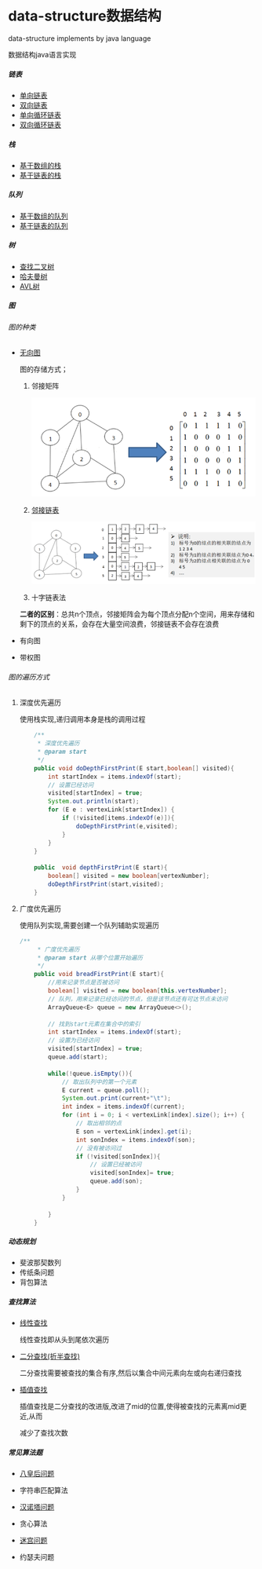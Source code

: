 # data-structure数据结构
data-structure implements by java language

数据结构java语言实现

##### 链表

- [单向链表](https://github.com/ShemuelDeng/data-structure/blob/master/src/link/SingleLink.java)
- [双向链表](https://github.com/ShemuelDeng/data-structure/blob/master/src/link/DoubleLink.java)
- [单向循环链表](https://github.com/ShemuelDeng/data-structure/blob/master/src/link/SingleCircleLink.java)
- [双向循环链表](https://github.com/ShemuelDeng/data-structure/blob/master/src/link/DoubleCircleLink.java)

##### 栈

- [基于数组的栈](https://github.com/ShemuelDeng/data-structure/blob/master/src/stack/ArrayStack.java)
- [基于链表的栈](https://github.com/ShemuelDeng/data-structure/blob/master/src/stack/LinkStack.java)

##### 队列

- [基于数组的队列](https://github.com/ShemuelDeng/data-structure/blob/master/src/queue/ArrayQueue.java)
- [基于链表的队列](https://github.com/ShemuelDeng/data-structure/blob/master/src/stack/LinkQueue.java)

##### 树

- [查找二叉树](https://github.com/ShemuelDeng/data-structure/blob/master/src/tree/BinaryTree.java)
- [哈夫曼树](https://github.com/ShemuelDeng/data-structure/blob/master/src/tree/HuffManTree.java)
- [AVL树](https://github.com/ShemuelDeng/data-structure/blob/master/src/tree/avltree.md)

##### 图

###### 图的种类

- [无向图](https://github.com/ShemuelDeng/data-structure/blob/master/src/graph/AdjacencyLinkGraph.java)

  图的存储方式；

  1. 邻接矩阵

     ![Adjacencymatrix](https://github.com/ShemuelDeng/data-structure/blob/master/src/images/Adjacencymatrix.png)

  2. [邻接链表](https://github.com/ShemuelDeng/data-structure/blob/master/src/graph/AdjacencyLinkGraph.java)

     ![AdjacencyLink](https://github.com/ShemuelDeng/data-structure/blob/master/src/images/AdjacencyLink.png)

  3. 十字链表法

  **二者的区别**：总共n个顶点，邻接矩阵会为每个顶点分配n个空间，用来存储和剩下的顶点的关系，会存在大量空间浪费，邻接链表不会存在浪费

- 有向图

- 带权图

###### 图的遍历方式

1. 深度优先遍历

   使用栈实现,递归调用本身是栈的调用过程

   ```java
       /**
        * 深度优先遍历
        * @param start
        */
       public void doDepthFirstPrint(E start,boolean[] visited){
           int startIndex = items.indexOf(start);
           // 设置已经访问
           visited[startIndex] = true;
           System.out.println(start);
           for (E e : vertexLink[startIndex]) {
               if (!visited[items.indexOf(e)]){
                   doDepthFirstPrint(e,visited);
               }
           }
       }
   
       public  void depthFirstPrint(E start){
           boolean[] visited = new boolean[vertexNumber];
           doDepthFirstPrint(start,visited);
       }
   ```

   

2. 广度优先遍历

   使用队列实现,需要创建一个队列辅助实现遍历

   ```java
   /**
        * 广度优先遍历
        * @param start 从哪个位置开始遍历
        */
       public void breadFirstPrint(E start){
           //用来记录节点是否被访问
           boolean[] visited = new boolean[this.vertexNumber];
           // 队列，用来记录已经访问的节点，但是该节点还有可达节点未访问
           ArrayQueue<E> queue = new ArrayQueue<>();
   
           // 找到start元素在集合中的索引
           int startIndex = items.indexOf(start);
           // 设置为已经访问
           visited[startIndex] = true;
           queue.add(start);
   
           while(!queue.isEmpty()){
               // 取出队列中的第一个元素
               E current = queue.poll();
               System.out.print(current+"\t");
               int index = items.indexOf(current);
               for (int i = 0; i < vertexLink[index].size(); i++) {
                   // 取出相邻的点
                   E son = vertexLink[index].get(i);
                   int sonIndex = items.indexOf(son);
                   // 没有被访问过
                   if (!visited[sonIndex]){
                       // 设置已经被访问
                       visited[sonIndex]= true;
                       queue.add(son);
                   }
               }
   
           }
       }
   ```

   

##### 动态规划

- 斐波那契数列
- 传纸条问题
- 背包算法

##### 查找算法

- [线性查找](https://github.com/ShemuelDeng/data-structure/blob/master/src/search/SeqSearch.java)

  线性查找即从头到尾依次遍历

- [二分查找(折半查找)](https://github.com/ShemuelDeng/data-structure/blob/master/src/search/BinarySearch.java)

  二分查找需要被查找的集合有序,然后以集合中间元素向左或向右递归查找

- [插值查找](https://github.com/ShemuelDeng/data-structure/blob/master/src/search/InsertionSearch.java)

  插值查找是二分查找的改进版,改进了mid的位置,使得被查找的元素离mid更近,从而

  减少了查找次数

##### 常见算法题

- [八皇后问题](https://github.com/ShemuelDeng/data-structure/blob/master/src/%E5%B8%B8%E8%A7%81%E7%AE%97%E6%B3%95%E9%A2%98/EightQueen.java)

- 字符串匹配算法

- [汉诺塔问题](https://github.com/ShemuelDeng/data-structure/blob/master/src/%E5%B8%B8%E8%A7%81%E7%AE%97%E6%B3%95%E9%A2%98/HanoiTower.java)

- 贪心算法

- [迷宫问题](https://github.com/ShemuelDeng/data-structure/blob/master/src/%E5%B8%B8%E8%A7%81%E7%AE%97%E6%B3%95%E9%A2%98/Mase.java)

- 约瑟夫问题

  